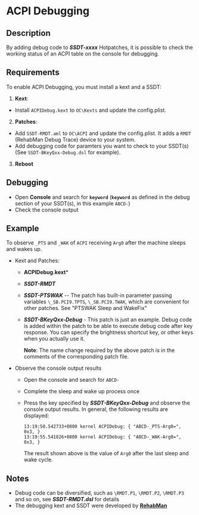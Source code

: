# ACPI Debugging

## Description

By adding debug code to ***SSDT-xxxx*** Hotpatches, it is possible to check the working status of an ACPI table on the console for debugging.

## Requirements
To enable ACPI Debugging, you must install a kext and a SSDT:

1. **Kext**:
  - Install `ACPIDebug.kext` to `OC\Kexts` and update the config.plist.
2. **Patches**:
  - Add `SSDT-RMDT.aml` to `OC\ACPI` and update the config.plist. It adds a `RMDT` (RehabMan Debug Trace) device to your system.
  - Add debugging code for paramters you want to check to your SSDT(s) (See `SSDT-BKeyQxx-Debug.dsl` for example).
3. **Reboot**

## Debugging

- Open **Console** and search for **`keyword`** (**`keyword`** as defined in the debug section of your SSDT(s), in this example `ABCD-`)
- Check the console output

## Example

To observe `_PTS` and `_WAK` of `ACPI` receiving `Arg0` after the machine sleeps and wakes up.

- Kext and Patches:
  - **ACPIDebug.kext***
  - ***SSDT-RMDT***
  - ***SSDT-PTSWAK*** -- The patch has built-in parameter passing variables `\_SB.PCI9.TPTS`, `\_SB.PCI9.TWAK`, which are convenient for other patches. See "PTSWAK Sleep and WakeFix"
  - ***SSDT-BKeyQxx-Debug*** - This patch is just an example. Debug code is added within the patch to be able to execute debug code after key response. You can specify the brightness shortcut key, or other keys when you actually use it.

    **Note**: The name change required by the above patch is in the comments of the corresponding patch file.

- Observe the console output results

  - Open the console and search for `ABCD-`
  - Complete the sleep and wake up process once
  - Press the key specified by ***SSDT-BKeyQxx-Debug*** and observe the console output results. In general, the following results are displayed:

	```
	13:19:50.542733+0800 kernel ACPIDebug: { "ABCD-_PTS-Arg0=", 0x3, }
	13:19:55.541826+0800 kernel ACPIDebug: { "ABCD-_WAK-Arg0=", 0x3, }
	```
    The result shown above is the value of `Arg0` after the last sleep and wake cycle.

## Notes

- Debug code can be diversified, such as `\RMDT.P1`, `\RMDT.P2`, `\RMDT.P3` and so on, see ***SSDT-RMDT.dsl*** for details
- The debugging kext and SSDT were developed by [**RehabMan**](https://github.com/RehabMan/OS-X-ACPI-Debug)
